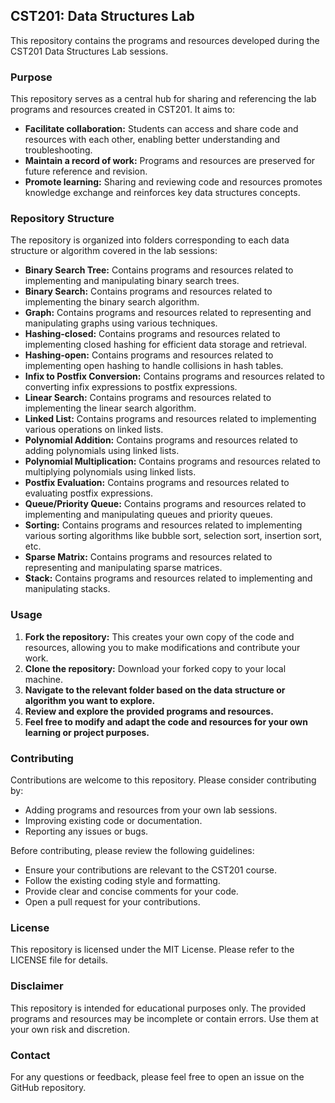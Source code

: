 ## CST201: Data Structures Lab

This repository contains the programs and resources developed during the CST201 Data Structures Lab sessions.

### Purpose

This repository serves as a central hub for sharing and referencing the lab programs and resources created in CST201. It aims to:

- **Facilitate collaboration:** Students can access and share code and resources with each other, enabling better understanding and troubleshooting.
- **Maintain a record of work:** Programs and resources are preserved for future reference and revision.
- **Promote learning:** Sharing and reviewing code and resources promotes knowledge exchange and reinforces key data structures concepts.

### Repository Structure

The repository is organized into folders corresponding to each data structure or algorithm covered in the lab sessions:

- **Binary Search Tree:** Contains programs and resources related to implementing and manipulating binary search trees.
- **Binary Search:** Contains programs and resources related to implementing the binary search algorithm.
- **Graph:** Contains programs and resources related to representing and manipulating graphs using various techniques.
- **Hashing-closed:** Contains programs and resources related to implementing closed hashing for efficient data storage and retrieval.
- **Hashing-open:** Contains programs and resources related to implementing open hashing to handle collisions in hash tables.
- **Infix to Postfix Conversion:** Contains programs and resources related to converting infix expressions to postfix expressions.
- **Linear Search:** Contains programs and resources related to implementing the linear search algorithm.
- **Linked List:** Contains programs and resources related to implementing various operations on linked lists.
- **Polynomial Addition:** Contains programs and resources related to adding polynomials using linked lists.
- **Polynomial Multiplication:** Contains programs and resources related to multiplying polynomials using linked lists.
- **Postfix Evaluation:** Contains programs and resources related to evaluating postfix expressions.
- **Queue/Priority Queue:** Contains programs and resources related to implementing and manipulating queues and priority queues.
- **Sorting:** Contains programs and resources related to implementing various sorting algorithms like bubble sort, selection sort, insertion sort, etc.
- **Sparse Matrix:** Contains programs and resources related to representing and manipulating sparse matrices.
- **Stack:** Contains programs and resources related to implementing and manipulating stacks.

### Usage

1. **Fork the repository:** This creates your own copy of the code and resources, allowing you to make modifications and contribute your work.
2. **Clone the repository:** Download your forked copy to your local machine.
3. **Navigate to the relevant folder based on the data structure or algorithm you want to explore.**
4. **Review and explore the provided programs and resources.**
5. **Feel free to modify and adapt the code and resources for your own learning or project purposes.**

### Contributing

Contributions are welcome to this repository. Please consider contributing by:

- Adding programs and resources from your own lab sessions.
- Improving existing code or documentation.
- Reporting any issues or bugs.

Before contributing, please review the following guidelines:

- Ensure your contributions are relevant to the CST201 course.
- Follow the existing coding style and formatting.
- Provide clear and concise comments for your code.
- Open a pull request for your contributions.

### License

This repository is licensed under the MIT License. Please refer to the LICENSE file for details.

### Disclaimer

This repository is intended for educational purposes only. The provided programs and resources may be incomplete or contain errors. Use them at your own risk and discretion.

### Contact

For any questions or feedback, please feel free to open an issue on the GitHub repository.
